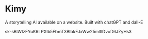 # Kimy
A storytelling AI available on a website. Built with chatGPT and dall-E


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
